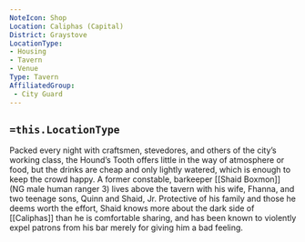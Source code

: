 ```yaml
---
NoteIcon: Shop
Location: Caliphas (Capital) 
District: Graystove 
LocationType: 
- Housing 
- Tavern 
- Venue
Type: Tavern
AffiliatedGroup:
 - City Guard
---
```


## `=this.LocationType`
Packed every night with craftsmen, stevedores, and others of the city’s working class, the Hound’s Tooth offers little in the way of atmosphere or food, but the drinks are cheap and only lightly watered, which is enough to keep the crowd happy. A former constable, barkeeper [[Shaid Boxmon]] (NG male human ranger 3) lives above the tavern with his wife, Fhanna, and two teenage sons, Quinn and Shaid, Jr. Protective of his family and those he deems worth the effort, Shaid knows more about the dark side of [[Caliphas]] than he is comfortable sharing, and has been known to violently expel patrons from his bar merely for giving him a bad feeling.